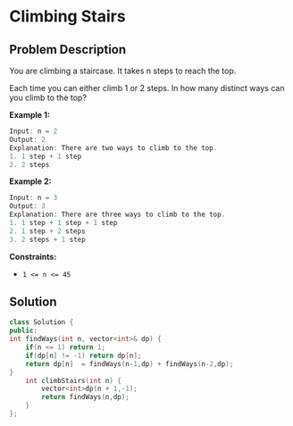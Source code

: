 # Climbing Stairs

## Problem Description

You are climbing a staircase. It takes n steps to reach the top.

Each time you can either climb 1 or 2 steps. In how many distinct ways can you climb to the top?

**Example 1:**

```js
Input: n = 2
Output: 2
Explanation: There are two ways to climb to the top.
1. 1 step + 1 step
2. 2 steps
```

**Example 2:**

```js
Input: n = 3
Output: 3
Explanation: There are three ways to climb to the top.
1. 1 step + 1 step + 1 step
2. 1 step + 2 steps
3. 2 steps + 1 step
```

**Constraints:**

- `1 <= n <= 45`

## Solution

```cpp
class Solution {
public:
int findWays(int n, vector<int>& dp) {
	if(n <= 1) return 1;
	if(dp[n] != -1) return dp[n];
	return dp[n]  = findWays(n-1,dp) + findWays(n-2,dp);
}
	int climbStairs(int n) {
		vector<int>dp(n + 1,-1);
		return findWays(n,dp);
	}
};
```
